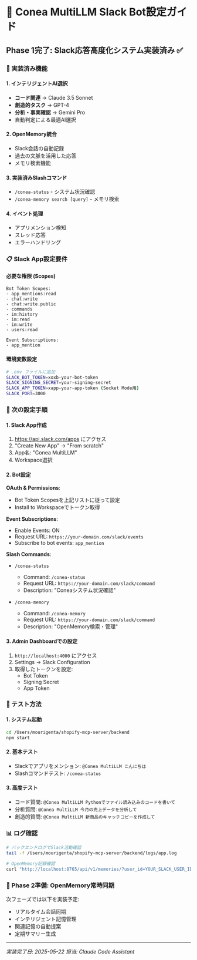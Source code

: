 # 🤖 Conea MultiLLM Slack Bot設定ガイド

## Phase 1完了: Slack応答高度化システム実装済み ✅

### 🚀 実装済み機能

#### 1. インテリジェントAI選択
- **コード関連** → Claude 3.5 Sonnet
- **創造的タスク** → GPT-4
- **分析・事実確認** → Gemini Pro
- 自動判定による最適AI選択

#### 2. OpenMemory統合
- Slack会話の自動記録
- 過去の文脈を活用した応答
- メモリ検索機能

#### 3. 実装済みSlashコマンド
- `/conea-status` - システム状況確認
- `/conea-memory search [query]` - メモリ検索

#### 4. イベント処理
- アプリメンション検知
- スレッド応答
- エラーハンドリング

### 📋 Slack App設定要件

#### 必要な権限 (Scopes)
```
Bot Token Scopes:
- app_mentions:read
- chat:write
- chat:write.public
- commands
- im:history
- im:read
- im:write
- users:read

Event Subscriptions:
- app_mention
```

#### 環境変数設定
```bash
# .env ファイルに追加
SLACK_BOT_TOKEN=xoxb-your-bot-token
SLACK_SIGNING_SECRET=your-signing-secret
SLACK_APP_TOKEN=xapp-your-app-token (Socket Mode用)
SLACK_PORT=3000
```

### 🔧 次の設定手順

#### 1. Slack App作成
1. https://api.slack.com/apps にアクセス
2. "Create New App" → "From scratch"
3. App名: "Conea MultiLLM"
4. Workspace選択

#### 2. Bot設定
**OAuth & Permissions**:
- Bot Token Scopesを上記リストに従って設定
- Install to Workspaceでトークン取得

**Event Subscriptions**:
- Enable Events: ON
- Request URL: `https://your-domain.com/slack/events`
- Subscribe to bot events: `app_mention`

**Slash Commands**:
- `/conea-status`
  - Command: `/conea-status`
  - Request URL: `https://your-domain.com/slack/command`
  - Description: "Coneaシステム状況確認"

- `/conea-memory`
  - Command: `/conea-memory`
  - Request URL: `https://your-domain.com/slack/command`
  - Description: "OpenMemory検索・管理"

#### 3. Admin Dashboardでの設定
1. `http://localhost:4000` にアクセス
2. Settings → Slack Configuration
3. 取得したトークンを設定:
   - Bot Token
   - Signing Secret
   - App Token

### 🧪 テスト方法

#### 1. システム起動
```bash
cd /Users/mourigenta/shopify-mcp-server/backend
npm start
```

#### 2. 基本テスト
- Slackでアプリをメンション: `@Conea MultiLLM こんにちは`
- Slashコマンドテスト: `/conea-status`

#### 3. 高度テスト
- コード質問: `@Conea MultiLLM Pythonでファイル読み込みのコードを書いて`
- 分析質問: `@Conea MultiLLM 今月の売上データを分析して`
- 創造的質問: `@Conea MultiLLM 新商品のキャッチコピーを作成して`

### 📊 ログ確認
```bash
# バックエンドログでSlack活動確認
tail -f /Users/mourigenta/shopify-mcp-server/backend/logs/app.log

# OpenMemory記録確認
curl "http://localhost:8765/api/v1/memories/?user_id=YOUR_SLACK_USER_ID"
```

### 🔄 Phase 2準備: OpenMemory常時同期
次フェーズでは以下を実装予定:
- リアルタイム会話同期
- インテリジェント記憶管理
- 関連記憶の自動提案
- 定期サマリー生成

---
*実装完了日: 2025-05-22*
*担当: Claude Code Assistant*